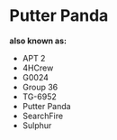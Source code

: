 # Putter Panda

**also known as:**
- APT 2
- 4HCrew
- G0024
- Group 36
- TG-6952
- Putter Panda
- SearchFire
- Sulphur
